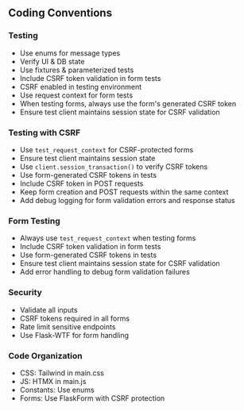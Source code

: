 ## Coding Conventions
### Testing
- Use enums for message types
- Verify UI & DB state
- Use fixtures & parameterized tests
- Include CSRF token validation in form tests
- CSRF enabled in testing environment
- Use request context for form tests
- When testing forms, always use the form's generated CSRF token
- Ensure test client maintains session state for CSRF validation

### Testing with CSRF
- Use `test_request_context` for CSRF-protected forms
- Ensure test client maintains session state
- Use `client.session_transaction()` to verify CSRF tokens
- Use form-generated CSRF tokens in tests
- Include CSRF token in POST requests
- Keep form creation and POST requests within the same context
- Add debug logging for form validation errors and response status

### Form Testing
- Always use `test_request_context` when testing forms
- Include CSRF token validation in form tests
- Use form-generated CSRF tokens in tests
- Ensure test client maintains session state for CSRF validation
- Add error handling to debug form validation failures

### Security
- Validate all inputs
- CSRF tokens required in all forms
- Rate limit sensitive endpoints
- Use Flask-WTF for form handling

### Code Organization
- CSS: Tailwind in main.css
- JS: HTMX in main.js
- Constants: Use enums
- Forms: Use FlaskForm with CSRF protection

